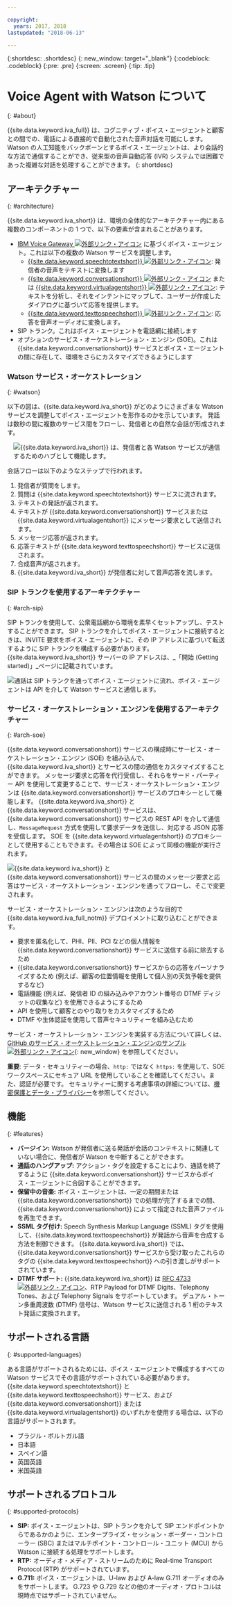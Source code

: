 ```yaml
---

copyright:
  years: 2017, 2018
lastupdated: "2018-06-13"

---
```


{:shortdesc: .shortdesc}
{: new_window: target="_blank"}
{:codeblock: .codeblock}
{:pre: .pre}
{:screen: .screen}
{:tip: .tip}

# Voice Agent with Watson について
{: #about}

{{site.data.keyword.iva_full}} は、コグニティブ・ボイス・エージェントと顧客との間での、電話による直接的で自動化された音声対話を可能にします。 Watson の人工知能をバックボーンとするボイス・エージェントは、より会話的な方法で通信することができ、従来型の音声自動応答 (IVR) システムでは困難であった複雑な対話を処理することができます。
{: shortdesc}

## アーキテクチャー
{: #architecture}

{{site.data.keyword.iva_short}} は、環境の全体的なアーキテクチャー内にある複数のコンポーネントの 1 つで、以下の要素が含まれることがあります。

* [IBM Voice Gateway ![外部リンク・アイコン](../../icons/launch-glyph.svg "外部リンク・アイコン")](https://www.ibm.com/support/knowledgecenter/SS4U29/) に基づくボイス・エージェント。これは以下の複数の Watson サービスを調整します。
  * [{{site.data.keyword.speechtotextshort}} ![外部リンク・アイコン](../../icons/launch-glyph.svg "外部リンク・アイコン")](https://console.bluemix.net/docs/services/speech-to-text/index.html): 発信者の音声をテキストに変換します
  * [{{site.data.keyword.conversationshort}} ![外部リンク・アイコン](../../icons/launch-glyph.svg "外部リンク・アイコン")](https://console.bluemix.net/docs/services/conversation/index.html) または [{{site.data.keyword.virtualagentshort}} ![外部リンク・アイコン](../../icons/launch-glyph.svg "外部リンク・アイコン")](https://console.bluemix.net/docs/services/virtual-agent/getting-started.html#getting-started): テキストを分析し、それをインテントにマップして、ユーザーが作成したダイアログに基づいて応答を提供します。
  * [{{site.data.keyword.texttospeechshort}} ![外部リンク・アイコン](../../icons/launch-glyph.svg "外部リンク・アイコン")](https://console.bluemix.net/docs/services/text-to-speech/index.html): 応答を音声オーディオに変換します。
* SIP トランク。これはボイス・エージェントを電話網に接続します
* オプションのサービス・オーケストレーション・エンジン (SOE)。これは {{site.data.keyword.conversationshort}} サービスとボイス・エージェントの間に存在して、環境をさらにカスタマイズできるようにします

### Watson サービス・オーケストレーション
{: #watson}

以下の図は、{{site.data.keyword.iva_short}} がどのようにさまざまな Watson サービスを調整してボイス・エージェントを形作るのかを示しています。 発話は数秒の間に複数のサービス間をフローし、発信者との自然な会話が形成されます。

<div style="float: right; padding-left: 1em; padding-bottom: 1em">
<img src="images/conversation-flow.png" alt="{{site.data.keyword.iva_short}} は、発信者と各 Watson サービスが通信するためのハブとして機能します。"/></div>

会話フローは以下のようなステップで行われます。

1. 発信者が質問をします。
1. 質問は {{site.data.keyword.speechtotextshort}} サービスに流されます。
1. テキストの発話が返されます。
1. テキストが {{site.data.keyword.conversationshort}} サービスまたは {{site.data.keyword.virtualagentshort}} にメッセージ要求として送信されます。
1. メッセージ応答が返されます。
1. 応答テキストが {{site.data.keyword.texttospeechshort}} サービスに送信されます。
1. 合成音声が返されます。
1. {{site.data.keyword.iva_short}} が発信者に対して音声応答を流します。

### SIP トランクを使用するアーキテクチャー
{: #arch-sip}

SIP トランクを使用して、公衆電話網から環境を素早くセットアップし、テストすることができます。 SIP トランクを介してボイス・エージェントに接続するときは、INVITE 要求をボイス・エージェントに、その IP アドレスに基づいて転送するように SIP トランクを構成する必要があります。 {{site.data.keyword.iva_short}} サーバーの IP アドレスは、_「開始 (Getting started)」_ページに記載されています。

![通話は SIP トランクを通ってボイス・エージェントに流れ、ボイス・エージェントは API を介して Watson サービスと通信します。](images/arch-sip.png)

### サービス・オーケストレーション・エンジンを使用するアーキテクチャー
{: #arch-soe}

{{site.data.keyword.conversationshort}} サービスの構成時にサービス・オーケストレーション・エンジン (SOE) を組み込んで、{{site.data.keyword.iva_short}} とサービスの間の通信をカスタマイズすることができます。 メッセージ要求と応答を代行受信し、それらをサード・パーティー API を使用して変更することで、サービス・オーケストレーション・エンジンは {{site.data.keyword.conversationshort}} サービスのプロキシーとして機能します。 {{site.data.keyword.iva_short}} と {{site.data.keyword.conversationshort}} サービスは、{{site.data.keyword.conversationshort}} サービスの REST API を介して通信し、`MessageRequest` 方式を使用して要求データを送信し、対応する JSON 応答を受信します。 SOE を {{site.data.keyword.virtualagentshort}} のプロキシーとして使用することもできます。その場合は SOE によって同様の機能が実行されます。

![{{site.data.keyword.iva_short}} と {{site.data.keyword.conversationshort}} サービスの間のメッセージ要求と応答はサービス・オーケストレーション・エンジンを通ってフローし、そこで変更されます。](images/arch-soe.png)

サービス・オーケストレーション・エンジンは次のような目的で {{site.data.keyword.iva_full_notm}} デプロイメントに取り込むことができます。

* 要求を匿名化して、PHI、PII、PCI などの個人情報を {{site.data.keyword.conversationshort}} サービスに送信する前に除去するため
* {{site.data.keyword.conversationshort}} サービスからの応答をパーソナライズするため (例えば、顧客の位置情報を使用して個人別の天気予報を提供するなど)
* 電話機能 (例えば、発信者 ID の組み込みやアカウント番号の DTMF ディジットの収集など) を使用できるようにするため
* API を使用して顧客とのやり取りをカスタマイズするため
* DTMF や生体認証を使用して音声セキュリティーを組み込むため

サービス・オーケストレーション・エンジンを実装する方法について詳しくは、[GitHub のサービス・オーケストレーション・エンジンのサンプル ![外部リンク・アイコン](../../icons/launch-glyph.svg "外部リンク・アイコン")](https://github.com/WASdev/sample.voice.gateway/tree/master/soe){: new_window} を参照してください。

**重要**: データ・セキュリティーの場合、`http:` ではなく `https:` を使用して、SOE ワークスペースにセキュア URL を使用していることを確認してください。また、認証が必要です。 セキュリティーに関する考慮事項の詳細については、[機密保護とデータ・プライバシー](infosec.html)を参照してください。

## 機能
{: #features}

* **バージイン:** Watson が発信者に送る発話が会話のコンテキストに関連していない場合に、発信者が Watson を中断することができます。
* **通話のハングアップ:** アクション・タグを設定することにより、通話を終了するように {{site.data.keyword.conversationshort}} サービスからボイス・エージェントに合図することができます。
* **保留中の音楽:** ボイス・エージェントは、一定の期間または {{site.data.keyword.conversationshort}} での処理が完了するまでの間、{{site.data.keyword.conversationshort}} によって指定された音声ファイルを再生できます。
* **SSML タグ付け:** Speech Synthesis Markup Language (SSML) タグを使用して、{{site.data.keyword.texttospeechshort}} が発話から音声を合成する方法を制御できます。 {{site.data.keyword.iva_short}} では、{{site.data.keyword.conversationshort}} サービスから受け取ったこれらのタグの {{site.data.keyword.texttospeechshort}} への引き渡しがサポートされています。
* **DTMF サポート:** {{site.data.keyword.iva_short}} は [RFC 4733 ![外部リンク・アイコン](../../icons/launch-glyph.svg "外部リンク・アイコン")](https://tools.ietf.org/html/rfc4733)、RTP Payload for DTMF Digits、Telephony Tones、および Telephony Signals をサポートしています。 デュアル・トーン多重周波数 (DTMF) 信号は、Watson サービスに送信される 1 桁のテキスト発話に変換されます。

## サポートされる言語
{: #supported-languages}

ある言語がサポートされるためには、ボイス・エージェントで構成するすべての Watson サービスでその言語がサポートされている必要があります。 {{site.data.keyword.speechtotextshort}} と {{site.data.keyword.texttospeechshort}} サービス、および {{site.data.keyword.conversationshort}} または {{site.data.keyword.virtualagentshort}} のいずれかを使用する場合は、以下の言語がサポートされます。

* ブラジル・ポルトガル語
* 日本語
* スペイン語
* 英国英語
* 米国英語

## サポートされるプロトコル
{: #supported-protocols}

* **SIP:** ボイス・エージェントは、SIP トランクを介して SIP エンドポイントからであるかのように、エンタープライズ・セッション・ボーダー・コントローラー (SBC) またはマルチポイント・コントロール・ユニット (MCU) から Watson に接続する処理をサポートします。
* **RTP:** オーディオ・メディア・ストリームのために Real-time Transport Protocol (RTP) がサポートされています。
* **G.711:** ボイス・エージェントは、U-law および A-law G.711 オーディオのみをサポートします。 G.723 や G.729 などの他のオーディオ・プロトコルは現時点ではサポートされていません。
